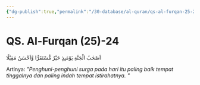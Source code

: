 ```yaml
---
{"dg-publish":true,"permalink":"/30-database/al-quran/qs-al-furqan-25-24/"}
---
```



# QS. Al-Furqan (25)-24
اَصْحٰبُ الْجَنَّةِ يَوْمَىِٕذٍ خَيْرٌ مُّسْتَقَرًّا وَّاَحْسَنُ مَقِيْلًا 

Artinya: *"Penghuni-penghuni surga pada hari itu paling baik tempat tinggalnya dan paling indah tempat istirahatnya. "*
